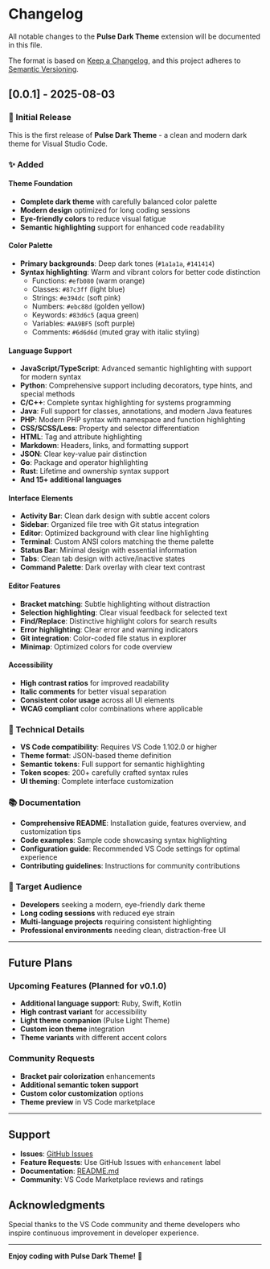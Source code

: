 # Changelog

All notable changes to the **Pulse Dark Theme** extension will be documented in this file.

The format is based on [Keep a Changelog](https://keepachangelog.com/en/1.0.0/),
and this project adheres to [Semantic Versioning](https://semver.org/spec/v2.0.0.html).

## [0.0.1] - 2025-08-03

### 🎉 Initial Release

This is the first release of **Pulse Dark Theme** - a clean and modern dark theme for Visual Studio Code.

### ✨ Added

#### Theme Foundation
- **Complete dark theme** with carefully balanced color palette
- **Modern design** optimized for long coding sessions
- **Eye-friendly colors** to reduce visual fatigue
- **Semantic highlighting** support for enhanced code readability

#### Color Palette
- **Primary backgrounds**: Deep dark tones (`#1a1a1a`, `#141414`)
- **Syntax highlighting**: Warm and vibrant colors for better code distinction
  - Functions: `#efb080` (warm orange)
  - Classes: `#87c3ff` (light blue)
  - Strings: `#e394dc` (soft pink)
  - Numbers: `#ebc88d` (golden yellow)
  - Keywords: `#83d6c5` (aqua green)
  - Variables: `#AA9BF5` (soft purple)
  - Comments: `#6d6d6d` (muted gray with italic styling)

#### Language Support
- **JavaScript/TypeScript**: Advanced semantic highlighting with support for modern syntax
- **Python**: Comprehensive support including decorators, type hints, and special methods
- **C/C++**: Complete syntax highlighting for systems programming
- **Java**: Full support for classes, annotations, and modern Java features
- **PHP**: Modern PHP syntax with namespace and function highlighting
- **CSS/SCSS/Less**: Property and selector differentiation
- **HTML**: Tag and attribute highlighting
- **Markdown**: Headers, links, and formatting support
- **JSON**: Clear key-value pair distinction
- **Go**: Package and operator highlighting
- **Rust**: Lifetime and ownership syntax support
- **And 15+ additional languages**

#### Interface Elements
- **Activity Bar**: Clean dark design with subtle accent colors
- **Sidebar**: Organized file tree with Git status integration
- **Editor**: Optimized background with clear line highlighting
- **Terminal**: Custom ANSI colors matching the theme palette
- **Status Bar**: Minimal design with essential information
- **Tabs**: Clean tab design with active/inactive states
- **Command Palette**: Dark overlay with clear text contrast

#### Editor Features
- **Bracket matching**: Subtle highlighting without distraction
- **Selection highlighting**: Clear visual feedback for selected text
- **Find/Replace**: Distinctive highlight colors for search results
- **Error highlighting**: Clear error and warning indicators
- **Git integration**: Color-coded file status in explorer
- **Minimap**: Optimized colors for code overview

#### Accessibility
- **High contrast ratios** for improved readability
- **Italic comments** for better visual separation
- **Consistent color usage** across all UI elements
- **WCAG compliant** color combinations where applicable

### 🔧 Technical Details
- **VS Code compatibility**: Requires VS Code 1.102.0 or higher
- **Theme format**: JSON-based theme definition
- **Semantic tokens**: Full support for semantic highlighting
- **Token scopes**: 200+ carefully crafted syntax rules
- **UI theming**: Complete interface customization

### 📚 Documentation
- **Comprehensive README**: Installation guide, features overview, and customization tips
- **Code examples**: Sample code showcasing syntax highlighting
- **Configuration guide**: Recommended VS Code settings for optimal experience
- **Contributing guidelines**: Instructions for community contributions

### 🎯 Target Audience
- **Developers** seeking a modern, eye-friendly dark theme
- **Long coding sessions** with reduced eye strain
- **Multi-language projects** requiring consistent highlighting
- **Professional environments** needing clean, distraction-free UI

---

## Future Plans

### Upcoming Features (Planned for v0.1.0)
- **Additional language support**: Ruby, Swift, Kotlin
- **High contrast variant** for accessibility
- **Light theme companion** (Pulse Light Theme)
- **Custom icon theme** integration
- **Theme variants** with different accent colors

### Community Requests
- **Bracket pair colorization** enhancements
- **Additional semantic token support**
- **Custom color customization** options
- **Theme preview** in VS Code marketplace

---

## Support

- **Issues**: [GitHub Issues](https://github.com/yourusername/pulse-dark-theme/issues)
- **Feature Requests**: Use GitHub Issues with `enhancement` label
- **Documentation**: [README.md](README.md)
- **Community**: VS Code Marketplace reviews and ratings

## Acknowledgments

Special thanks to the VS Code community and theme developers who inspire continuous improvement in developer experience.

---

**Enjoy coding with Pulse Dark Theme!** 🚀
